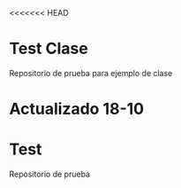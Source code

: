 <<<<<<< HEAD
# Test Clase

Repositorio de prueba para ejemplo de clase

Actualizado 18-10
=======
# Test
Repositorio de prueba

